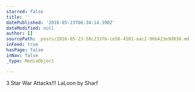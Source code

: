 ```yaml
---
starred: false
title: ''
datePublished: '2016-05-23T06:34:14.390Z'
dateModified: null
author: []
sourcePath: _posts/2016-05-23-58c233fb-ce56-4501-aac2-96b423e9d830.md
inFeed: true
hasPage: false
inNav: false
_type: MediaObject

---
```

3 Star War Attacks!!! LaLoon by Sharf